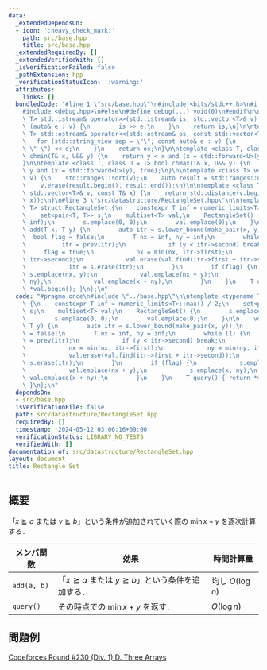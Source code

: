 ```yaml
---
data:
  _extendedDependsOn:
  - icon: ':heavy_check_mark:'
    path: src/base.hpp
    title: src/base.hpp
  _extendedRequiredBy: []
  _extendedVerifiedWith: []
  _isVerificationFailed: false
  _pathExtension: hpp
  _verificationStatusIcon: ':warning:'
  attributes:
    links: []
  bundledCode: "#line 1 \"src/base.hpp\"\n#include <bits/stdc++.h>\n#ifdef LOCAL\n\
    #include <debug.hpp>\n#else\n#define debug(...) void(0)\n#endif\n\ntemplate <class\
    \ T> std::istream& operator>>(std::istream& is, std::vector<T>& v) {\n    for\
    \ (auto& e : v) {\n        is >> e;\n    }\n    return is;\n}\n\ntemplate <class\
    \ T> std::ostream& operator<<(std::ostream& os, const std::vector<T>& v) {\n \
    \   for (std::string_view sep = \"\"; const auto& e : v) {\n        os << std::exchange(sep,\
    \ \" \") << e;\n    }\n    return os;\n}\n\ntemplate <class T, class U = T> bool\
    \ chmin(T& x, U&& y) {\n    return y < x and (x = std::forward<U>(y), true);\n\
    }\n\ntemplate <class T, class U = T> bool chmax(T& x, U&& y) {\n    return x <\
    \ y and (x = std::forward<U>(y), true);\n}\n\ntemplate <class T> void mkuni(std::vector<T>&\
    \ v) {\n    std::ranges::sort(v);\n    auto result = std::ranges::unique(v);\n\
    \    v.erase(result.begin(), result.end());\n}\n\ntemplate <class T> int lwb(const\
    \ std::vector<T>& v, const T& x) {\n    return std::distance(v.begin(), std::ranges::lower_bound(v,\
    \ x));\n}\n#line 3 \"src/datastructure/RectangleSet.hpp\"\n\ntemplate <typename\
    \ T> struct RectangleSet {\n    constexpr T inf = numeric_limits<T>::max() / 2;\n\
    \    set<pair<T, T>> s;\n    multiset<T> val;\n    RectangleSet() {\n        s.emplace(-1,\
    \ inf);\n        s.emplace(0, 0);\n        val.emplace(0);\n    }\n\n    void\
    \ add(T x, T y) {\n        auto itr = s.lower_bound(make_pair(x, y));\n      \
    \  bool flag = false;\n        T nx = inf, ny = inf;\n        while (1) {\n  \
    \          itr = prev(itr);\n            if (y < itr->second) break;\n       \
    \     flag = true;\n            nx = min(nx, itr->first);\n            ny = min(ny,\
    \ itr->second);\n            val.erase(val.find(itr->first + itr->second));\n\
    \            itr = s.erase(itr);\n        }\n        if (flag) {\n           \
    \ s.emplace(nx, y);\n            val.emplace(nx + y);\n            s.emplace(x,\
    \ ny);\n            val.emplace(x + ny);\n        }\n    }\n    T query() { return\
    \ *val.begin(); }\n};\n"
  code: "#pragma once\n#include \"../base.hpp\"\n\ntemplate <typename T> struct RectangleSet\
    \ {\n    constexpr T inf = numeric_limits<T>::max() / 2;\n    set<pair<T, T>>\
    \ s;\n    multiset<T> val;\n    RectangleSet() {\n        s.emplace(-1, inf);\n\
    \        s.emplace(0, 0);\n        val.emplace(0);\n    }\n\n    void add(T x,\
    \ T y) {\n        auto itr = s.lower_bound(make_pair(x, y));\n        bool flag\
    \ = false;\n        T nx = inf, ny = inf;\n        while (1) {\n            itr\
    \ = prev(itr);\n            if (y < itr->second) break;\n            flag = true;\n\
    \            nx = min(nx, itr->first);\n            ny = min(ny, itr->second);\n\
    \            val.erase(val.find(itr->first + itr->second));\n            itr =\
    \ s.erase(itr);\n        }\n        if (flag) {\n            s.emplace(nx, y);\n\
    \            val.emplace(nx + y);\n            s.emplace(x, ny);\n           \
    \ val.emplace(x + ny);\n        }\n    }\n    T query() { return *val.begin();\
    \ }\n};\n"
  dependsOn:
  - src/base.hpp
  isVerificationFile: false
  path: src/datastructure/RectangleSet.hpp
  requiredBy: []
  timestamp: '2024-05-12 03:06:16+09:00'
  verificationStatus: LIBRARY_NO_TESTS
  verifiedWith: []
documentation_of: src/datastructure/RectangleSet.hpp
layout: document
title: Rectangle Set
---
```


## 概要
「$x \geqq a$ または $y \geqq b$」という条件が追加されていく際の $\min x + y$ を逐次計算する．

| メンバ関数  | 効果                                                     | 時間計算量       |
| ----------- | -------------------------------------------------------- | ---------------- |
| `add(a, b)` | 「$x \geqq a$ または $y \geqq b$」という条件を追加する． | 均し $O(\log n)$ |
| `query()`   | その時点での $\min x + y$ を返す．                       | $O(\log n)$      |

## 問題例
[Codeforces Round #230 (Div. 1) D. Three Arrays](https://codeforces.com/contest/392/problem/D)
